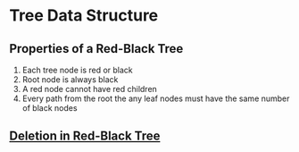 # Tree Data Structure

## Properties of a Red-Black Tree

1. Each tree node is red or black
2. Root node is always black
3. A red node cannot have red children
4. Every path from the root the any leaf nodes must have the same number of black nodes

## [Deletion in Red-Black Tree](https://www.programiz.com/dsa/deletion-from-a-red-black-tree)
